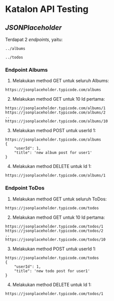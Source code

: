 # Katalon API Testing
## _JSONPlaceholder_

Terdapat 2 _endpoints_, yaitu:
```
../albums
```
```
../todos
```
### Endpoint Albums
1. Melakukan method GET untuk seluruh Albums: 
```
https://jsonplaceholder.typicode.com/albums
```
2. Melakukan method GET untuk 10 Id pertama: 
 ```
https://jsonplaceholder.typicode.com/albums/1
https://jsonplaceholder.typicode.com/albums/2
..
https://jsonplaceholder.typicode.com/albums/10
```
3. Melakukan method POST untuk userId 1: 
```
https://jsonplaceholder.typicode.com/albums
{
    "userId": 1,
    "title": 'new album post for user1'
}
```
4. Melakukan method DELETE untuk Id 1:
```
https://jsonplaceholder.typicode.com/albums/1
```

### Endpoint ToDos
1. Melakukan method GET untuk seluruh ToDos: 
```
https://jsonplaceholder.typicode.com/todos
```
2. Melakukan method GET untuk 10 Id pertama: 
 ```
https://jsonplaceholder.typicode.com/todos/1
https://jsonplaceholder.typicode.com/todos/2
..
https://jsonplaceholder.typicode.com/todos/10
```
3. Melakukan method POST untuk userId 1: 
```
https://jsonplaceholder.typicode.com/todos
{
    "userId": 1,
    "title": 'new todo post for user1'
}
```
4. Melakukan method DELETE untuk Id 1:
```
https://jsonplaceholder.typicode.com/todos/1
```

